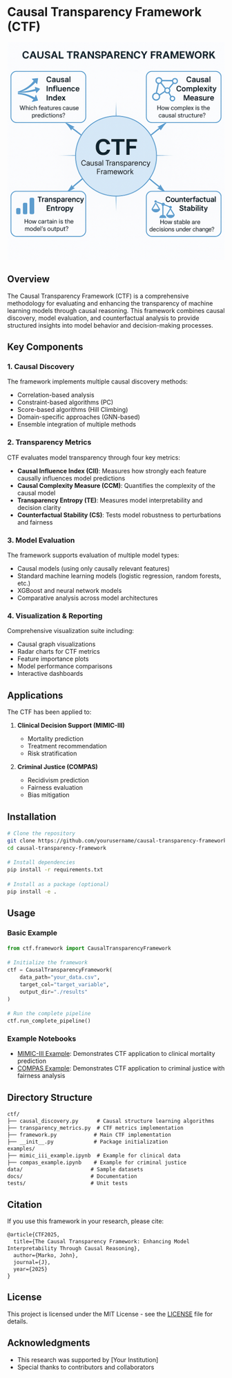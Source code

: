 # Causal Transparency Framework (CTF)

![CTF Framework Overview](Image%20May%208%2C%202025%20at%2008_08_00%20PM.png)

## Overview

The Causal Transparency Framework (CTF) is a comprehensive methodology for evaluating and enhancing the transparency of machine learning models through causal reasoning. This framework combines causal discovery, model evaluation, and counterfactual analysis to provide structured insights into model behavior and decision-making processes.

## Key Components

### 1. Causal Discovery

The framework implements multiple causal discovery methods:
- Correlation-based analysis
- Constraint-based algorithms (PC)
- Score-based algorithms (Hill Climbing)
- Domain-specific approaches (GNN-based)
- Ensemble integration of multiple methods

### 2. Transparency Metrics

CTF evaluates model transparency through four key metrics:

- **Causal Influence Index (CII)**: Measures how strongly each feature causally influences model predictions
- **Causal Complexity Measure (CCM)**: Quantifies the complexity of the causal model
- **Transparency Entropy (TE)**: Measures model interpretability and decision clarity
- **Counterfactual Stability (CS)**: Tests model robustness to perturbations and fairness

### 3. Model Evaluation

The framework supports evaluation of multiple model types:
- Causal models (using only causally relevant features)
- Standard machine learning models (logistic regression, random forests, etc.)
- XGBoost and neural network models
- Comparative analysis across model architectures

### 4. Visualization & Reporting

Comprehensive visualization suite including:
- Causal graph visualizations
- Radar charts for CTF metrics
- Feature importance plots
- Model performance comparisons
- Interactive dashboards

## Applications

The CTF has been applied to:

1. **Clinical Decision Support (MIMIC-III)**
   - Mortality prediction
   - Treatment recommendation
   - Risk stratification

2. **Criminal Justice (COMPAS)**
   - Recidivism prediction
   - Fairness evaluation
   - Bias mitigation

## Installation

```bash
# Clone the repository
git clone https://github.com/yourusername/causal-transparency-framework.git
cd causal-transparency-framework

# Install dependencies
pip install -r requirements.txt

# Install as a package (optional)
pip install -e .
```

## Usage

### Basic Example

```python
from ctf.framework import CausalTransparencyFramework

# Initialize the framework
ctf = CausalTransparencyFramework(
    data_path="your_data.csv",
    target_col="target_variable",
    output_dir="./results"
)

# Run the complete pipeline
ctf.run_complete_pipeline()
```

### Example Notebooks

- [MIMIC-III Example](examples/mimic_iii_example.ipynb): Demonstrates CTF application to clinical mortality prediction
- [COMPAS Example](examples/compas_example.ipynb): Demonstrates CTF application to criminal justice with fairness analysis

## Directory Structure

```
ctf/
├── causal_discovery.py      # Causal structure learning algorithms
├── transparency_metrics.py  # CTF metrics implementation
├── framework.py            # Main CTF implementation
├── __init__.py             # Package initialization
examples/
├── mimic_iii_example.ipynb  # Example for clinical data
├── compas_example.ipynb    # Example for criminal justice
data/                      # Sample datasets
docs/                      # Documentation
tests/                     # Unit tests
```

## Citation

If you use this framework in your research, please cite:

```
@article{CTF2025,
  title={The Causal Transparency Framework: Enhancing Model Interpretability Through Causal Reasoning},
  author={Marko, John},
  journal={J},
  year={2025}
}
```

## License

This project is licensed under the MIT License - see the [LICENSE](LICENSE) file for details.

## Acknowledgments

- This research was supported by [Your Institution]
- Special thanks to contributors and collaborators
